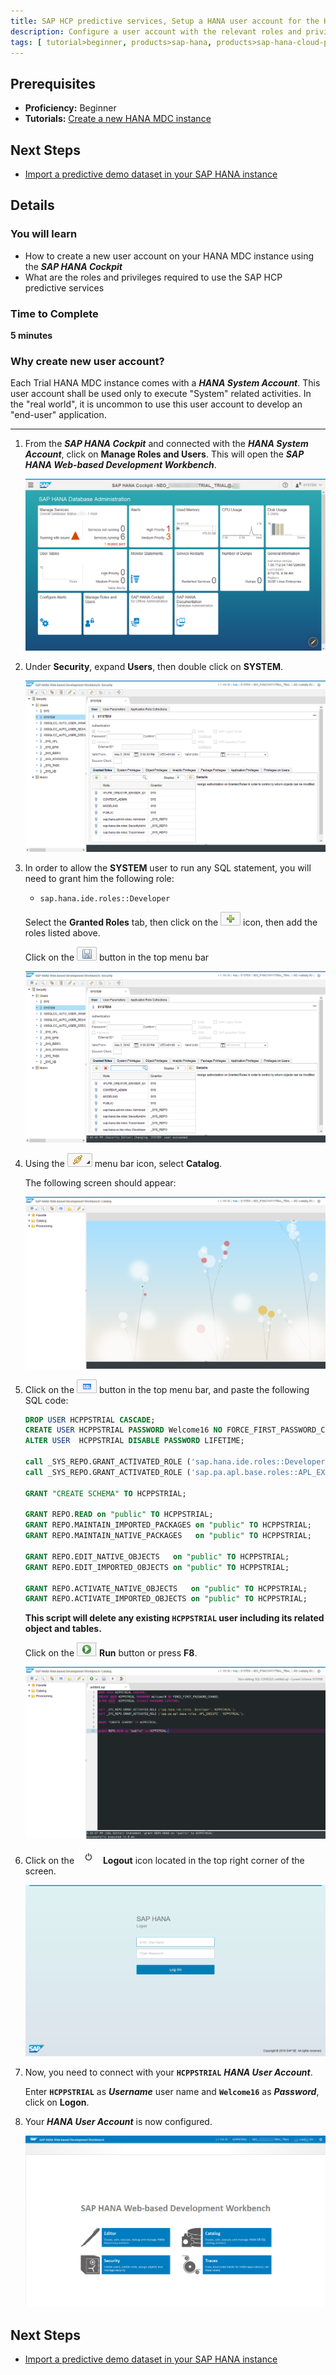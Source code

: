 ```yaml
---
title: SAP HCP predictive services, Setup a HANA user account for the HCP predictive services
description: Configure a user account with the relevant roles and privileges to use the SAP HCP predictive services
tags: [ tutorial>beginner, products>sap-hana, products>sap-hana-cloud-platform ]
---
```


## Prerequisites
  - **Proficiency:** Beginner
  - **Tutorials:** [Create a new HANA MDC instance](http://www.sap.com/developer/tutorials/hcpps-hana-create-mdc-instance.html)

## Next Steps
  - [Import a predictive demo dataset in your SAP HANA  instance](http://www.sap.com/developer/tutorials/hcpps-hana-dataset-import.html)

## Details
### You will learn
  - How to create a new user account on your HANA MDC instance using the ***SAP HANA Cockpit***
  - What are the roles and privileges required to use the SAP HCP predictive services

### Time to Complete
  **5 minutes**

### Why create new user account?
Each Trial HANA MDC instance comes with a ***HANA System Account***. This user account shall be used only to execute "System" related activities.
In the "real world", it is uncommon to use this user account to develop an "end-user" application.

---

1. From the ***SAP HANA Cockpit*** and connected with the ***HANA System Account***, click on **Manage Roles and Users**. This will open the ***SAP HANA Web-based Development Workbench***.

    ![SAP HANA Cockpit](1.png)

1. Under **Security**, expand **Users**, then double click on **SYSTEM**.

    ![SAP HANA Web-based Development Workbench](2-1.png)

1. In order to allow the **SYSTEM** user to run any SQL statement, you will need to grant him the following role:

    - `sap.hana.ide.roles::Developer`

    Select the **Granted Roles** tab, then click on the ![plus](0-plus.png) icon, then add the roles listed above.

    Click on the ![save](0-save.png) button in the top menu bar

    ![SAP HANA Web-based Development Workbench](3-1.png)

1. Using the ![navigation](0-navigation.png) menu bar icon, select **Catalog**.

    The following screen should appear:

    ![SAP HANA Web-based Development Workbench](4-1.png)

1. Click on the ![SQL Console](0-opensqlconsole.png) button in the top menu bar, and paste the following SQL code:

    ```sql
    DROP USER HCPPSTRIAL CASCADE;
    CREATE USER HCPPSTRIAL PASSWORD Welcome16 NO FORCE_FIRST_PASSWORD_CHANGE;
    ALTER USER  HCPPSTRIAL DISABLE PASSWORD LIFETIME;

    call _SYS_REPO.GRANT_ACTIVATED_ROLE ('sap.hana.ide.roles::Developer','HCPPSTRIAL');
    call _SYS_REPO.GRANT_ACTIVATED_ROLE ('sap.pa.apl.base.roles::APL_EXECUTE','HCPPSTRIAL');

    GRANT "CREATE SCHEMA" TO HCPPSTRIAL;

    GRANT REPO.READ on "public" TO HCPPSTRIAL;
    GRANT REPO.MAINTAIN_IMPORTED_PACKAGES on "public" TO HCPPSTRIAL;
    GRANT REPO.MAINTAIN_NATIVE_PACKAGES   on "public" TO HCPPSTRIAL;

    GRANT REPO.EDIT_NATIVE_OBJECTS   on "public" TO HCPPSTRIAL;
    GRANT REPO.EDIT_IMPORTED_OBJECTS on "public" TO HCPPSTRIAL;

    GRANT REPO.ACTIVATE_NATIVE_OBJECTS   on "public" TO HCPPSTRIAL;
    GRANT REPO.ACTIVATE_IMPORTED_OBJECTS on "public" TO HCPPSTRIAL;
    ```

    **This script will delete any existing `HCPPSTRIAL` user including its related object and tables.**

    Click on the ![Logout](0-run.png) **Run** button or press **F8**.

    ![SAP HANA Web-based Development Workbench Login](5-1.png)

1. Click on the ![Logout](0-logout.png) **Logout** icon located in the top right corner of the screen.

    ![SAP HANA Web-based Development Workbench Login](7-1.png)

1. Now, you need to connect with your **`HCPPSTRIAL`** ***HANA User Account***.

    Enter **`HCPPSTRIAL`** as ***Username*** user name and **`Welcome16`** as ***Password***, click on **Logon**.

1. Your ***HANA User Account*** is now configured.

    ![SAP HANA Web-based Development Workbench](9.png)

## Next Steps
  - [Import a predictive demo dataset in your SAP HANA  instance](http://www.sap.com/developer/tutorials/hcpps-hana-dataset-import.html)

